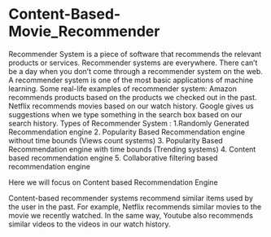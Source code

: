 # Content-Based-Movie_Recommender
Recommender System is a piece of software that recommends the relevant products or services. Recommender systems are everywhere. There can’t be a day when you don’t come through a recommender system on the web. A recommender system is one of the most basic applications of machine learning. Some real-life examples of recommender system: Amazon recommends products based on the products we checked out in the past. Netflix recommends movies based on our watch history. Google gives us suggestions when we type something in the search box based on our search history.
Types of Recommender System : 
1.Randomly Generated Recommendation engine
2. Popularity Based Recommendation engine without time bounds (Views count systems)
3. Popularity Based Recommendation engine with time bounds (Trending systems)
4. Content based recommendation engine
5. Collaborative filtering based recommendation engine

Here we will focus on Content based Recommendation Engine

Content-based recommender systems recommend similar items used by the user in the past.
For example, Netflix recommends similar movies to the movie we recently watched. In the same way, Youtube also recommends similar videos to the videos in our watch history.
